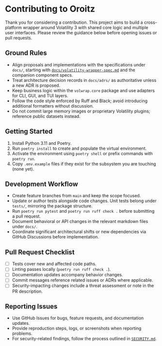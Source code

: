 # Contributing to Oroitz

Thank you for considering a contribution. This project aims to build a cross-platform wrapper around Volatility 3 with shared core logic and multiple user interfaces. Please review the guidance below before opening issues or pull requests.

## Ground Rules

- Align proposals and implementations with the specifications under `docs/`, starting with [`docs/volatility-wrapper-spec.md`](docs/volatility-wrapper-spec.md) and the companion component specs.
- Treat architecture decision records in `docs/adrs/` as authoritative unless a new ADR is proposed.
- Keep business logic within the `volwrap.core` package and use adapters for CLI, GUI, and TUI layers.
- Follow the code style enforced by Ruff and Black; avoid introducing additional formatters without discussion.
- Do not commit large memory images or proprietary Volatility plugins; reference public datasets instead.

## Getting Started

1. Install Python 3.11 and Poetry.
2. Run `poetry install` to create and populate the virtual environment.
3. Activate the environment using `poetry shell` or prefix commands with `poetry run`.
4. Copy `.env.example` files if they exist for the subsystem you are touching (none yet).

## Development Workflow

- Create feature branches from `main` and keep the scope focused.
- Update or author tests alongside code changes. Unit tests belong under `tests/`, mirroring the package structure.
- Run `poetry run pytest` and `poetry run ruff check .` before submitting a pull request.
- Document behavioral or API changes in the relevant markdown files under `docs/`.
- Coordinate significant architectural shifts or new dependencies via GitHub Discussions before implementation.

## Pull Request Checklist

- [ ] Tests cover new and affected code paths.
- [ ] Linting passes locally (`poetry run ruff check .`).
- [ ] Documentation updates accompany behavior changes.
- [ ] Commit messages reference related issues or ADRs where applicable.
- [ ] Security-impacting changes include a threat assessment or note in the PR description.

## Reporting Issues

- Use GitHub Issues for bugs, feature requests, and documentation updates.
- Provide reproduction steps, logs, or screenshots when reporting problems.
- For security-related findings, follow the process outlined in [`SECURITY.md`](SECURITY.md).
